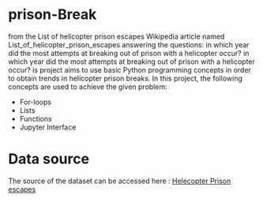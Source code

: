 # prison-Break
from the List of helicopter prison escapes Wikipedia article named List_of_helicopter_prison_escapes 
answering the questions: in which year did the most attempts at breaking out of prison with a helicopter occur?
in which year did the most attempts at breaking out of prison with a helicopter occur?
is project aims to use basic Python programming concepts in order to obtain trends in helicopter prison breaks. In this project, the following concepts are used to achieve the given problem:
- For-loops
- Lists
- Functions
- Jupyter Interface
# Data source
The source of the dataset can be accessed here : [Helecopter Prison escapes](https://en.wikipedia.org/wiki/List_of_helicopter_prison_escapes)
